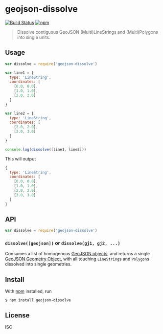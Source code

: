 # geojson-dissolve

[![Build Status](https://img.shields.io/travis/digidem/geojson-dissolve.svg)](https://travis-ci.org/digidem/geojson-dissolve)
[![npm](https://img.shields.io/npm/v/geojson-dissolve.svg?maxAge=2592000)](https://www.npmjs.com/package/geojson-dissolve)


> Dissolve contiguous GeoJSON (Multi)LineStrings and (Multi)Polygons into single units.

## Usage

```js
var dissolve = require('geojson-dissolve')

var line1 = {
  type: 'LineString',
  coordinates: [
    [0.0, 0.0],
    [1.0, 1.0],
    [2.0, 2.0]
  ]
}

var line2 = {
  type: 'LineString',
  coordinates: [
    [2.0, 2.0],
    [3.0, 3.0]
  ]
}

console.log(dissolve([line1, line2]))
```

This will output

```js
{
  type: 'LineString',
  coordinates: [
    [0.0, 0.0],
    [1.0, 1.0],
    [2.0, 2.0],
    [3.0, 3.0]
  ]
}
```

## API

```js
var dissolve = require('geojson-dissolve')
```

### `dissolve([geojson])` or `dissolve(gj1, gj2, ...)`

Consumes a list of homogenous [GeoJSON
objects](https://tools.ietf.org/html/rfc7946#section-3), and returns a single [GeoJSON Geometry Object](https://tools.ietf.org/html/rfc7946#section-3.1), with all touching `LineString`s and `Polygon`s dissolved into single geometries.

## Install

With [npm](https://npmjs.org/) installed, run

```
$ npm install geojson-dissolve
```

## License

ISC

